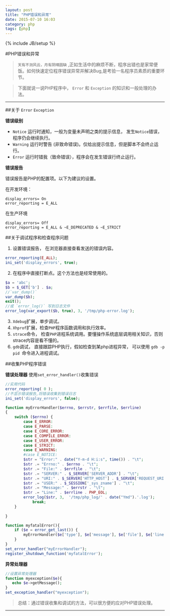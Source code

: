 ```yaml
---
layout: post
title: "PHP错误和异常"
date: 2015-07-10 16:03
category: php
tags: [php]
---
```


{% include JB/setup %}

#PHP错误和异常

>`天有不测风云，月有阴晴圆缺` ,正如生活中的麻烦不断，程序出错也是家常便饭。如何快速定位程序错误异常并解决Bug,是考验一名程序员素质的重要环节。

> 下面就说一说PHP程序中， `Error` 和 `Exception` 的知识和一般处理的办法。

***

##关于 `Error` `Exception`

**错误级别**

- `Notice` 运行时通知，一般为变量未声明之类的提示信息， 发生`Notice`错误， 程序仍会继续执行。
- `Warning` 运行时警告 (非致命错误)。仅给出提示信息，但是脚本不会终止运行。
- `Error` 运行时错我（致命错误），程序会在发生错误行终止运行。

**错误报告**

错误报告是PHP的配置项。以下为建议的设置。

在开发环境：
```
display_errors= On
error_reporting = E_ALL
```

在生产环境
```
display_errors= Off
error_reporting = E_ALL & ~E_DEPRECATED & ~E_STRICT
```

##关于调试程序和检查程序问题

1. 设置错误报告， 在浏览器直接查看发送的错误内容。
```php
error_reporting(E_ALL);
ini_set('display_errors', true);
```

2. 在程序中直接打断点。这个方法也是经常使用的。
```php
$a = 'abc';
$b = $_GET['b'] . $a;
//`var_dump()` 
var_dump($b);
exit();
//或 `error_log()` 写到日志文件
error_log(var_export($b, true), 3, '/tmp/php-error.log');
```
3. `Xdebug`扩展，单步调试。
4. `Xhprof`扩展，检查`PHP`程序函数调用和执行效率。
5. `strace`命令， 检查`PHP`进程系统调用。要懂操作系统底层调用相关知识，否则strace内容是看不懂的。
6. `gdb`调试， 直接跟踪PHP执行，假如检查到某php进程异常， 可以使用 ```gdb -p pid ```命令进入进程调试。

##收集PHP程序错误

**错误处理器**
使用`set_error_handler()`收集错误 
```php
//实用代码
error_reporting( 0 );
//不显示错误报告,将错误收集到错误日志
ini_set('display_errors', false);

function myErrorHandler($errno, $errstr, $errfile, $errline)
{
    switch ($errno) {
        case E_ERROR:
        case E_PARSE:
        case E_CORE_ERROR:
        case E_COMPILE_ERROR:       
        case E_USER_ERROR:
        case E_STRICT:
        case E_WARNING:
        #case E_NOTICE:
        $str = "Error:" . date("Y-m-d H:i:s", time()) . "\t";
        $str .= "Errno:" . $errno . "\t";
        $str .= "File:" . $errfile . "\t";
        $str .= "SERVER:" . $_SERVER['SERVER_ADDR'] . "\t";
        $str .= "URI:" . $_SERVER['HTTP_HOST'] . $_SERVER['REQUEST_URI'] . "\t";
        $str .= "USER:" . $_SESSION['_sys_zname'] . "\t";
        $str .= "Message:" . $errstr . "\t";
        $str .= "Line:" . $errline . PHP_EOL;
        error_log($str, 3,  '/tmp/php_log/' . date("Ymd").'.log');
            break;
    }
    
}

function myfatalError(){
    if ($e = error_get_last()) {
        myErrorHandler($e['type'], $e['message'], $e['file'], $e['line']);
    }
}
set_error_handler("myErrorHandler");
register_shutdown_function('myfatalError');
```
**异常处理器**
```php
//设置异常处理器
function myexception($e){
   echo $e->getMessage();
} 
set_exception_handler("myexception");
```

> 总结：通过错误收集和调试的方法，可以很方便的应对PHP错误处理。

***
